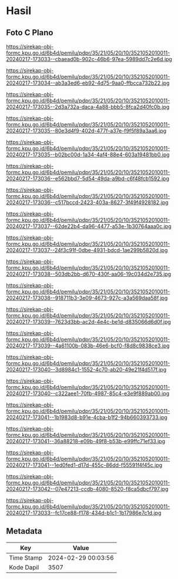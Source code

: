 # Hasil

## Foto C Plano

https://sirekap-obj-formc.kpu.go.id/6b4d/pemilu/pdpr/35/21/05/20/10/3521052010011-20240217-173033--cbaead0b-902c-46b6-97ea-5989dd7c2e6d.jpg

https://sirekap-obj-formc.kpu.go.id/6b4d/pemilu/pdpr/35/21/05/20/10/3521052010011-20240217-173034--ab3a3ed6-eb92-4d75-9aa0-ffbcca732b22.jpg

https://sirekap-obj-formc.kpu.go.id/6b4d/pemilu/pdpr/35/21/05/20/10/3521052010011-20240217-173035--2d3a732a-daca-4a88-bbb5-8fca2d40fc0b.jpg

https://sirekap-obj-formc.kpu.go.id/6b4d/pemilu/pdpr/35/21/05/20/10/3521052010011-20240217-173035--80e3d4f9-402d-477f-a37e-f9f5f89a3aa6.jpg

https://sirekap-obj-formc.kpu.go.id/6b4d/pemilu/pdpr/35/21/05/20/10/3521052010011-20240217-173035--b02bc00d-1a34-4af4-88e4-603a19481bb0.jpg

https://sirekap-obj-formc.kpu.go.id/6b4d/pemilu/pdpr/35/21/05/20/10/3521052010011-20240217-173036--e562bbd7-5d54-49da-a9bd-c6f48fcb1592.jpg

https://sirekap-obj-formc.kpu.go.id/6b4d/pemilu/pdpr/35/21/05/20/10/3521052010011-20240217-173036--c517bccd-2423-403a-8627-3f49f4928182.jpg

https://sirekap-obj-formc.kpu.go.id/6b4d/pemilu/pdpr/35/21/05/20/10/3521052010011-20240217-173037--62de22b4-da96-4477-a53e-1b30764aaa0c.jpg

https://sirekap-obj-formc.kpu.go.id/6b4d/pemilu/pdpr/35/21/05/20/10/3521052010011-20240217-173037--24f3c91f-0dbe-4931-bdcd-1ae299b5820d.jpg

https://sirekap-obj-formc.kpu.go.id/6b4d/pemilu/pdpr/35/21/05/20/10/3521052010011-20240217-173038--503db2bb-d670-430f-aa06-19c034d2e735.jpg

https://sirekap-obj-formc.kpu.go.id/6b4d/pemilu/pdpr/35/21/05/20/10/3521052010011-20240217-173038--918711b3-3e09-4673-927c-a3a569daa58f.jpg

https://sirekap-obj-formc.kpu.go.id/6b4d/pemilu/pdpr/35/21/05/20/10/3521052010011-20240217-173039--7623d3bb-ac2d-4e4c-be1d-d835066d6d0f.jpg

https://sirekap-obj-formc.kpu.go.id/6b4d/pemilu/pdpr/35/21/05/20/10/3521052010011-20240217-173039--4a61100b-083b-46e6-bcf0-f8d8c9838ce3.jpg

https://sirekap-obj-formc.kpu.go.id/6b4d/pemilu/pdpr/35/21/05/20/10/3521052010011-20240217-173040--3d8984c1-1552-4c70-ab20-49e21f4d517f.jpg

https://sirekap-obj-formc.kpu.go.id/6b4d/pemilu/pdpr/35/21/05/20/10/3521052010011-20240217-173040--c322aee1-70fb-4987-85c4-e3e9f889ab00.jpg

https://sirekap-obj-formc.kpu.go.id/6b4d/pemilu/pdpr/35/21/05/20/10/3521052010011-20240217-173041--1b1983d8-b91e-4cba-b1f2-94b660393733.jpg

https://sirekap-obj-formc.kpu.go.id/6b4d/pemilu/pdpr/35/21/05/20/10/3521052010011-20240217-173041--36a88218-e09b-49f8-b53b-e99ffc71ef33.jpg

https://sirekap-obj-formc.kpu.go.id/6b4d/pemilu/pdpr/35/21/05/20/10/3521052010011-20240217-173041--1ed0fed1-d17d-455c-86dd-f55591f4f45c.jpg

https://sirekap-obj-formc.kpu.go.id/6b4d/pemilu/pdpr/35/21/05/20/10/3521052010011-20240217-173042--07e47213-ccdb-4080-8520-f8ca5dbcf797.jpg

https://sirekap-obj-formc.kpu.go.id/6b4d/pemilu/pdpr/35/21/05/20/10/3521052010011-20240217-173033--fc17ce88-f178-434d-b1c1-1b17986e7c1d.jpg


## Metadata

| Key        | Value               |
| ---------- | ------------------- |
| Time Stamp | 2024-02-29 00:03:56 |
| Kode Dapil | 3507                |



